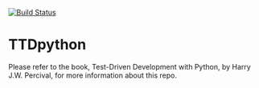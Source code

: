 [![Build Status](https://travis-ci.org/Andyccs/TDDpython.svg?branch=master)](https://travis-ci.org/Andyccs/TDDpython)

TTDpython
=========

Please refer to the book, Test-Driven Development with Python, by Harry J.W. Percival, for more information about this repo. 